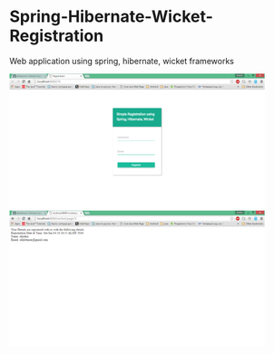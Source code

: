 # Spring-Hibernate-Wicket-Registration
Web application using spring, hibernate, wicket frameworks
<p>
<img src="images/registrer.png" width="450"/>
<img src="images/registrer_info.png" width="450"/>
</p>


